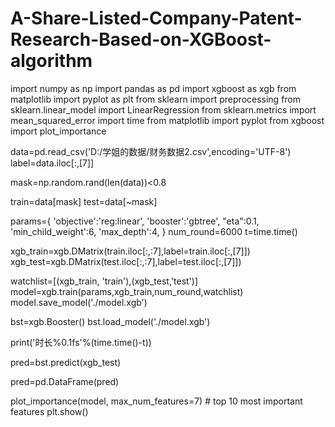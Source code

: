 # A-Share-Listed-Company-Patent-Research-Based-on-XGBoost-algorithm
import numpy as np
import pandas as pd
import xgboost as xgb
from matplotlib import pyplot as plt
from sklearn import preprocessing
from sklearn.linear_model import LinearRegression
from sklearn.metrics import mean_squared_error
import time
from matplotlib import pyplot
from xgboost import plot_importance

data=pd.read_csv('D:/学姐的数据/财务数据2.csv',encoding='UTF-8')
label=data.iloc[:,[7]]

mask=np.random.rand(len(data))<0.8

train=data[mask]
test=data[~mask]

params={
        'objective':'reg:linear',
        'booster':'gbtree',
        "eta":0.1,
        'min_child_weight':6,
        'max_depth':4,
        }
num_round=6000
t=time.time()

xgb_train=xgb.DMatrix(train.iloc[:,:7],label=train.iloc[:,[7]])
xgb_test=xgb.DMatrix(test.iloc[:,:7],label=test.iloc[:,[7]])

watchlist=[(xgb_train, 'train'),(xgb_test,'test')]
model=xgb.train(params,xgb_train,num_round,watchlist)
model.save_model('./model.xgb')

bst=xgb.Booster()
bst.load_model('./model.xgb')

print('时长%0.1fs'%(time.time()-t))

pred=bst.predict(xgb_test)

pred=pd.DataFrame(pred)

plot_importance(model, max_num_features=7) # top 10 most important features
plt.show()
